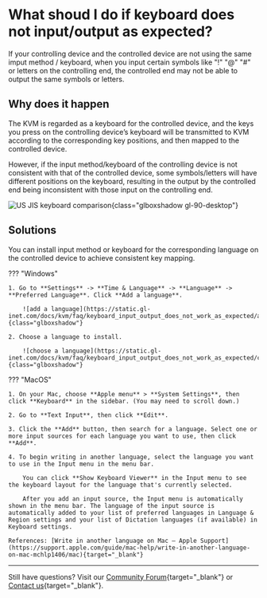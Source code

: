 # What shoud I do if keyboard does not input/output as expected?

If your controlling device and the controlled device are not using the same imput method / keyboard, when you input certain symbols like "!" "@" "#" or letters on the controlling end, the controlled end may not be able to output the same symbols or letters.

## Why does it happen

The KVM is regarded as a keyboard for the controlled device, and the keys you press on the controlling device’s keyboard will be transmitted to KVM according to the corresponding key positions, and then mapped to the controlled device. 

However, if the input method/keyboard of the controlling device is not consistent with that of the controlled device, some symbols/letters will have different positions on the keyboard, resulting in the output by the controlled end being inconsistent with those input on the controlling end.

![US JIS keyboard comparison](https://static.gl-inet.com/docs/kvm/faq/keyboard_input_output_does_not_work_as_expected/apple-keyboards-US-JIS.jpg){class="glboxshadow gl-90-desktop"}

## Solutions

You can install input method or keyboard for the corresponding language on the controlled device to achieve consistent key mapping.

??? "Windows"

    1. Go to **Settings** -> **Time & Language** -> **Language** -> **Preferred Language**. Click **Add a language**.

        ![add a language](https://static.gl-inet.com/docs/kvm/faq/keyboard_input_output_does_not_work_as_expected/add_language.png){class="glboxshadow"}

    2. Choose a language to install. 

        ![choose a language](https://static.gl-inet.com/docs/kvm/faq/keyboard_input_output_does_not_work_as_expected/choose_language.png){class="glboxshadow"}

??? "MacOS"

    1. On your Mac, choose **Apple menu** > **System Settings**, then click **Keyboard** in the sidebar. (You may need to scroll down.)
    
    2. Go to **Text Input**, then click **Edit**.
    
    3. Click the **Add** button, then search for a language. Select one or more input sources for each language you want to use, then click **Add**.
    
    4. To begin writing in another language, select the language you want to use in the Input menu in the menu bar.
    
        You can click **Show Keyboard Viewer** in the Input menu to see the keyboard layout for the language that's currently selected.
        
        After you add an input source, the Input menu is automatically shown in the menu bar. The language of the input source is automatically added to your list of preferred languages in Language & Region settings and your list of Dictation languages (if available) in Keyboard settings. 

    References: [Write in another language on Mac – Apple Support](https://support.apple.com/guide/mac-help/write-in-another-language-on-mac-mchlp1406/mac){target="_blank"}

---

Still have questions? Visit our [Community Forum](https://forum.gl-inet.com){target="_blank"} or [Contact us](https://www.gl-inet.com/contacts/){target="_blank"}.
